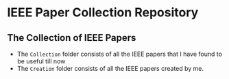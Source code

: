 # IEEE Paper Collection Repository

## The Collection of IEEE Papers

- The `Collection` folder consists of all the IEEE papers that I have found to be useful till now
- The `Creation` folder consists of all the IEEE papers created by me.